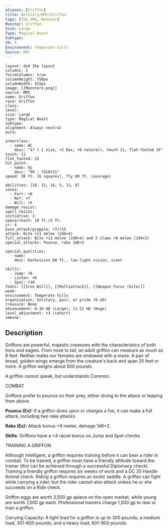 ```yaml
---
aliases: [Griffon]
title: Bestiary/MM1/Griffon
tags: [35E_SRD, Monster]
Monster: Griffon
Size: Large
Type: Magical Beast
Subtype: 
CR: 4
Environnent: Temperate hills
Source: MM1
---
```


```statblock
layout: dnd 35e layout
columns: 2
forceColumns: true
columnHeight: 750px
columnWidth: 415px
image: [[Monsters.png]]
source: MM1
name: Griffon
race: Griffon
class: 
level: 
size: Large
type: Magical Beast
subtype: 
alignment: Always neutral
aura: 

armorclass:
  - name: AC
    desc: "17 (-1 size, +2 Dex, +6 natural), touch 11, flat-footed 15"
touch: 11
flat_footed: 15
hit_point:
  - name: hp
    desc: "59 ; 7d10+21"
speed: 30 ft. (6 squares), fly 80 ft. (average)

abilities: [18, 15, 16, 5, 13, 8]
saves:
  - Fort: +8
  - Ref: +7
  - Will: +5
damage_resist: 
spell_resist: 
initiative: 2
space/reach: 10 ft./5 ft.
cr: 4
base_attack/grapple: +7/+15
attack: Bite +11 melee (2d6+4)
full_attack: Bite +11 melee (2d6+4) and 2 claws +8 melee (1d4+2)
special_attacks: Pounce, rake 1d6+2

special_qualities:
  - name: 
    desc: Darkvision 60 ft., low-light vision, scent

skills:
  - Jump: +8
  - Listen: +6
  - Spot: +10
feats: [[Iron Will]], [[Multiattack]], [[Weapon Focus (bite)]]
weak: 
environment: Temperate hills
organization: Solitary, pair, or pride (6-10)
treasure: None
advancement: 8-10 HD (Large); 11-21 HD (Huge)
level_adjustment: +3 (cohort)
immune: 
```

## Description

<p>Griffons are powerful, majestic creatures with the characteristics of both lions and eagles. From nose to tail, an adult griffon can measure as much as 8 feet. Neither males nor females are endowed with a mane. A pair of broad, golden wings emerge from the creature's back and span 25 feet or more. A griffon weighs about 500 pounds.</p>
<p>A griffon cannot speak, but understands Common.</p>
<p>COMBAT</p>
<p>Griffons prefer to pounce on their prey, either diving to the attack or leaping from above.</p>
<p>
            <b>Pounce (Ex):</b> If a griffon dives upon or charges a foe, it can make a full attack, including two rake attacks.</p>
<p>
            <b>Rake (Ex):</b> Attack bonus +8 melee, damage 1d6+2.</p>
<p>
            <b>Skills:</b> Griffons have a +4 racial bonus on Jump and Spot checks.</p>
<p>TRAINING A GRIFFON</p>
<p>Although intelligent, a griffon requires training before it can bear a rider in combat. To be trained, a griffon must have a friendly attitude toward the trainer (this can be achieved through a successful Diplomacy check). Training a friendly griffon requires six weeks of work and a DC 25 Handle Animal check. Riding a griffon requires an exotic saddle. A griffon can fight while carrying a rider, but the rider cannot also attack unless he or she succeeds on a Ride check.</p>
<p>Griffon eggs are worth 3,500 gp apiece on the open market, while young are worth 7,000 gp each. Professional trainers charge 1,500 gp to rear or train a griffon.</p>
<p>Carrying Capacity: A light load for a griffon is up to 300 pounds; a medium load, 301-600 pounds; and a heavy load, 601-900 pounds.</p>